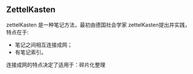## ZettelKasten
zettelKasten 是一种笔记方法，最初由德国社会学家 zettelKasten提出并实践，特点在于:
- 笔记之间相互连接成网；
- 有笔记索引。

连接成网的特点决定了适用于：碎片化整理